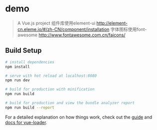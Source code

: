 # demo

> A Vue.js project
组件库使用element-ui http://element-cn.eleme.io/#/zh-CN/component/installation
字体图标使用font-awesome http://www.fontawesome.com.cn/faicons/

## Build Setup

``` bash
# install dependencies
npm install

# serve with hot reload at localhost:8080
npm run dev

# build for production with minification
npm run build

# build for production and view the bundle analyzer report
npm run build --report
```

For a detailed explanation on how things work, check out the [guide](http://vuejs-templates.github.io/webpack/) and [docs for vue-loader](http://vuejs.github.io/vue-loader).
